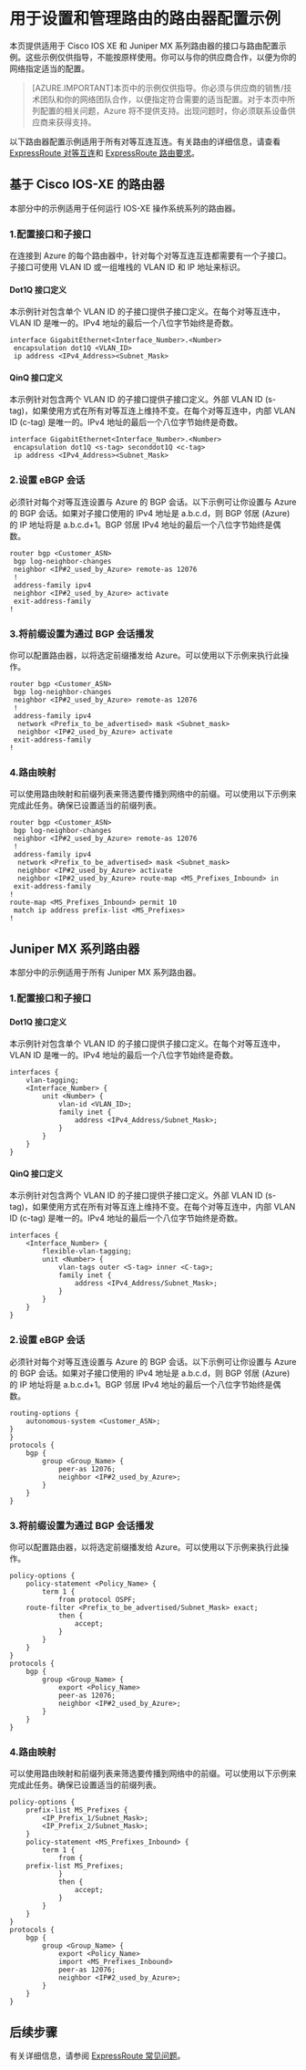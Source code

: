<properties
   pageTitle="ExpressRoute 客户路由器配置示例 | Azure"
   description="本页提供 Cisco 和 Juniper 路由器的路由器配置示例。"
   documentationCenter="na"
   services="expressroute"
   authors="cherylmc"
   manager="carmonm"
   editor="" />
<tags
   ms.service="expressroute"
   ms.date="04/19/2016"
   wacn.date="06/06/2016"/>

# 用于设置和管理路由的路由器配置示例

本页提供适用于 Cisco IOS XE 和 Juniper MX 系列路由器的接口与路由配置示例。这些示例仅供指导，不能按原样使用。你可以与你的供应商合作，以便为你的网络指定适当的配置。

>[AZURE.IMPORTANT]本页中的示例仅供指导。你必须与供应商的销售/技术团队和你的网络团队合作，以便指定符合需要的适当配置。对于本页中所列配置的相关问题，Azure 将不提供支持。出现问题时，你必须联系设备供应商来获得支持。

以下路由器配置示例适用于所有对等互连互连。有关路由的详细信息，请查看 [ExpressRoute 对等互连](/documentation/articles/expressroute-circuit-peerings)和 [ExpressRoute 路由要求](/documentation/articles/expressroute-routing)。

## 基于 Cisco IOS-XE 的路由器

本部分中的示例适用于任何运行 IOS-XE 操作系统系列的路由器。

### 1\.配置接口和子接口

在连接到 Azure 的每个路由器中，针对每个对等互连互连都需要有一个子接口。子接口可使用 VLAN ID 或一组堆栈的 VLAN ID 和 IP 地址来标识。

#### Dot1Q 接口定义

本示例针对包含单个 VLAN ID 的子接口提供子接口定义。在每个对等互连中，VLAN ID 是唯一的。IPv4 地址的最后一个八位字节始终是奇数。

    interface GigabitEthernet<Interface_Number>.<Number>
     encapsulation dot1Q <VLAN_ID>
     ip address <IPv4_Address><Subnet_Mask>

#### QinQ 接口定义

本示例针对包含两个 VLAN ID 的子接口提供子接口定义。外部 VLAN ID (s-tag)，如果使用方式在所有对等互连上维持不变。在每个对等互连中，内部 VLAN ID (c-tag) 是唯一的。IPv4 地址的最后一个八位字节始终是奇数。

    interface GigabitEthernet<Interface_Number>.<Number>
     encapsulation dot1Q <s-tag> seconddot1Q <c-tag>
     ip address <IPv4_Address><Subnet_Mask>
    
### 2\.设置 eBGP 会话

必须针对每个对等互连设置与 Azure 的 BGP 会话。以下示例可让你设置与 Azure 的 BGP 会话。如果对子接口使用的 IPv4 地址是 a.b.c.d，则 BGP 邻居 (Azure) 的 IP 地址将是 a.b.c.d+1。BGP 邻居 IPv4 地址的最后一个八位字节始终是偶数。

	router bgp <Customer_ASN>
	 bgp log-neighbor-changes
	 neighbor <IP#2_used_by_Azure> remote-as 12076
	 !        
	 address-family ipv4
	 neighbor <IP#2_used_by_Azure> activate
	 exit-address-family
	!

### 3\.将前缀设置为通过 BGP 会话播发

你可以配置路由器，以将选定前缀播发给 Azure。可以使用以下示例来执行此操作。

	router bgp <Customer_ASN>
	 bgp log-neighbor-changes
	 neighbor <IP#2_used_by_Azure> remote-as 12076
	 !        
	 address-family ipv4
	  network <Prefix_to_be_advertised> mask <Subnet_mask>
	  neighbor <IP#2_used_by_Azure> activate
	 exit-address-family
	!

### 4\.路由映射

可以使用路由映射和前缀列表来筛选要传播到网络中的前缀。可以使用以下示例来完成此任务。确保已设置适当的前缀列表。

	router bgp <Customer_ASN>
	 bgp log-neighbor-changes
	 neighbor <IP#2_used_by_Azure> remote-as 12076
	 !        
	 address-family ipv4
	  network <Prefix_to_be_advertised> mask <Subnet_mask>
	  neighbor <IP#2_used_by_Azure> activate
	  neighbor <IP#2_used_by_Azure> route-map <MS_Prefixes_Inbound> in
	 exit-address-family
	!
	route-map <MS_Prefixes_Inbound> permit 10
	 match ip address prefix-list <MS_Prefixes>
	!


## Juniper MX 系列路由器 

本部分中的示例适用于所有 Juniper MX 系列路由器。

### 1\.配置接口和子接口

#### Dot1Q 接口定义

本示例针对包含单个 VLAN ID 的子接口提供子接口定义。在每个对等互连中，VLAN ID 是唯一的。IPv4 地址的最后一个八位字节始终是奇数。

    interfaces {
    	vlan-tagging;
    	<Interface_Number> {
    		unit <Number> {
    			vlan-id <VLAN_ID>;
    			family inet {
    				address <IPv4_Address/Subnet_Mask>;
    			}
    		}
    	}
    }


#### QinQ 接口定义

本示例针对包含两个 VLAN ID 的子接口提供子接口定义。外部 VLAN ID (s-tag)，如果使用方式在所有对等互连上维持不变。在每个对等互连中，内部 VLAN ID (c-tag) 是唯一的。IPv4 地址的最后一个八位字节始终是奇数。

	interfaces {
	    <Interface_Number> {
	        flexible-vlan-tagging;
	        unit <Number> {
	            vlan-tags outer <S-tag> inner <C-tag>;
	            family inet {
	                address <IPv4_Address/Subnet_Mask>;
	            }                           
	        }                               
	    }                                   
	}                           

### 2\.设置 eBGP 会话

必须针对每个对等互连设置与 Azure 的 BGP 会话。以下示例可让你设置与 Azure 的 BGP 会话。如果对子接口使用的 IPv4 地址是 a.b.c.d，则 BGP 邻居 (Azure) 的 IP 地址将是 a.b.c.d+1。BGP 邻居 IPv4 地址的最后一个八位字节始终是偶数。

	routing-options {
	    autonomous-system <Customer_ASN>;
	}
	}
	protocols {
	    bgp { 
	        group <Group_Name> { 
	            peer-as 12076;              
	            neighbor <IP#2_used_by_Azure>;
	        }                               
	    }                                   
	}

### 3\.将前缀设置为通过 BGP 会话播发

你可以配置路由器，以将选定前缀播发给 Azure。可以使用以下示例来执行此操作。

	policy-options {
	    policy-statement <Policy_Name> {
	        term 1 {
	            from protocol OSPF;
		route-filter <Prefix_to_be_advertised/Subnet_Mask> exact;
	            then {
	                accept;
	            }
	        }
	    }
	}
	protocols {
	    bgp { 
	        group <Group_Name> { 
	            export <Policy_Name>
	            peer-as 12076;              
	            neighbor <IP#2_used_by_Azure>;
	        }                               
	    }                                   
	}


### 4\.路由映射

可以使用路由映射和前缀列表来筛选要传播到网络中的前缀。可以使用以下示例来完成此任务。确保已设置适当的前缀列表。

	policy-options {
	    prefix-list MS_Prefixes {
	        <IP_Prefix_1/Subnet_Mask>;
	        <IP_Prefix_2/Subnet_Mask>;
	    }
	    policy-statement <MS_Prefixes_Inbound> {
	        term 1 {
	            from {
		prefix-list MS_Prefixes;
	            }
	            then {
	                accept;
	            }
	        }
	    }
	}
	protocols {
	    bgp { 
	        group <Group_Name> { 
	            export <Policy_Name>
	            import <MS_Prefixes_Inbound>
	            peer-as 12076;              
	            neighbor <IP#2_used_by_Azure>;
	        }                               
	    }                                   
	}

## 后续步骤

有关详细信息，请参阅 [ExpressRoute 常见问题](/documentation/articles/expressroute-faqs)。

<!---HONumber=82-->
